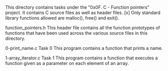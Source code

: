 This directory contains tasks under the "0x0F. C - Function pointers" project.
It contains C source files as well as header files.
[x] Only standard library functions allowed are malloc(), free() and exit().


function_pointers.h
This header file contains all the function prototypes of functions that have been used across the various source files in this directory.

0-print_name.c
Task 0
This program contains a function that prints a name.

1-array_iterator.c
Task 1
This program contains a function that executes a function given as a parameter on each element of an array.
